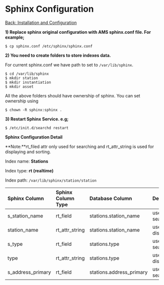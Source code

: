 Sphinx Configuration
===
[Back: Installation and Configuration](install-configure.md)

**1) Replace sphinx original configuration with AMS sphinx.conf file. For example;**

	$ cp sphinx.conf /etc/sphinx/sphinx.conf

**2) You need to create folders to store indexes data.**

For current sphinx.conf we have path to set to `/var/lib/sphinx`.

	$ cd /var/lib/sphinx
	$ mkdir station
	$ mkdir instantiation
	$ mkdir asset
	
All the above folders should have ownership of sphinx. You can set ownership using 

	$ chown -R sphinx:sphinx .

**3) Restart Sphinx Service. e.g;**
	
	$ /etc/init.d/searchd restart

**Sphinx Configuration Detail**

**Note:**rt_filed attr only used for searching and rt_attr_string is used for displaying and sorting.

Index name: **Stations**

Index type: **rt (realtime)**

Index path: `/var/lib/sphinx/station/station`


| Sphinx Column  | Sphinx Column Type  | Database Column | Description |
| :------------- | :-------------------| :---------------| :-------------|
| s_station_name | rt_field			   | stations.station_name	| used for searching|
| station_name   | rt_attr_string           |   stations.station_name	| used for displaying|
| s_type         | rt_field           |    stations.type			| used for searching|
| type           | rt_attr_string           |    stations.type		|used for displaying||
| s_address_primary | rt_field        |    stations.address_primary	| used for searching|